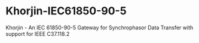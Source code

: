 # Khorjin-IEC61850-90-5
Khorjin - An IEC 61850-90-5 Gateway for Synchrophasor Data Transfer with support for IEEE C37.118.2

